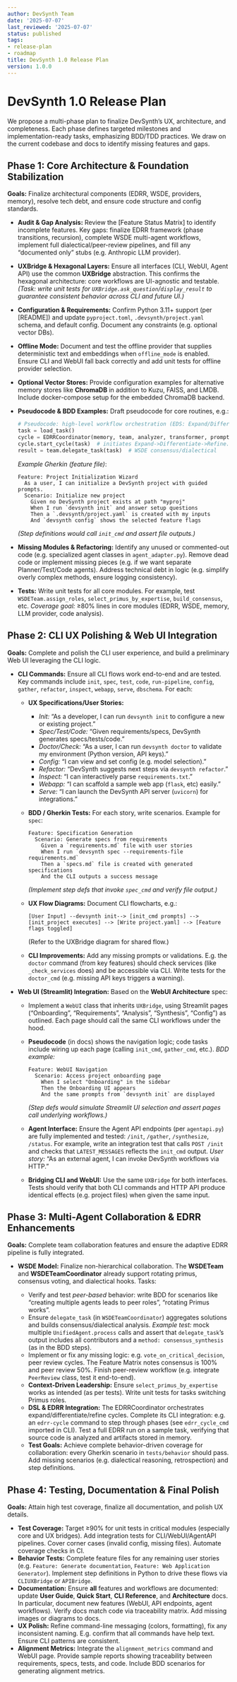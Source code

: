 ```yaml
---
author: DevSynth Team
date: '2025-07-07'
last_reviewed: '2025-07-07'
status: published
tags:
- release-plan
- roadmap
title: DevSynth 1.0 Release Plan
version: 1.0.0
---
```


# DevSynth 1.0 Release Plan

We propose a multi-phase plan to finalize DevSynth’s UX, architecture, and completeness.  Each phase defines targeted milestones and implementation-ready tasks, emphasizing BDD/TDD practices.  We draw on the current codebase and docs to identify missing features and gaps.

## Phase 1: Core Architecture & Foundation Stabilization

**Goals:** Finalize architectural components (EDRR, WSDE, providers, memory), resolve tech debt, and ensure code structure and config standards.

* **Audit & Gap Analysis:** Review the [Feature Status Matrix] to identify incomplete features.  Key gaps: finalize EDRR framework (phase transitions, recursion), complete WSDE multi-agent workflows, implement full dialectical/peer-review pipelines, and fill any “documented only” stubs (e.g. Anthropic LLM provider).

* **UXBridge & Hexagonal Layers:** Ensure all interfaces (CLI, WebUI, Agent API) use the common **UXBridge** abstraction.  This confirms the hexagonal architecture: core workflows are UI-agnostic and testable.  *(Task: write unit tests for `UXBridge.ask_question`/`display_result` to guarantee consistent behavior across CLI and future UI.)*

* **Configuration & Requirements:** Confirm Python 3.11+ support (per [README]) and update `pyproject.toml`, `.devsynth/project.yaml` schema, and default config.  Document any constraints (e.g. optional vector DBs).
* **Offline Mode:** Document and test the offline provider that supplies deterministic text and embeddings when `offline_mode` is enabled. Ensure CLI and WebUI fall back correctly and add unit tests for offline provider selection.
* **Optional Vector Stores:** Provide configuration examples for alternative memory stores like **ChromaDB** in addition to Kuzu, FAISS, and LMDB. Include docker-compose setup for the embedded ChromaDB backend.

* **Pseudocode & BDD Examples:** Draft pseudocode for core routines, e.g.:

  ```python
  # Pseudocode: high-level workflow orchestration (EDS: Expand/Differentiate/Synthesize)
  task = load_task()
  cycle = EDRRCoordinator(memory, team, analyzer, transformer, prompts, docs)
  cycle.start_cycle(task)  # initiates Expand->Differentiate->Refine...
  result = team.delegate_task(task)  # WSDE consensus/dialectical
  ```

  *Example Gherkin (feature file)*:

  ```gherkin
  Feature: Project Initialization Wizard
    As a user, I can initialize a DevSynth project with guided prompts.
    Scenario: Initialize new project
      Given no DevSynth project exists at path "myproj"
      When I run `devsynth init` and answer setup questions
      Then a `.devsynth/project.yaml` is created with my inputs
      And `devsynth config` shows the selected feature flags
  ```

  *(Step definitions would call `init_cmd` and assert file outputs.)*

* **Missing Modules & Refactoring:** Identify any unused or commented-out code (e.g. specialized agent classes in `agent_adapter.py`).  Remove dead code or implement missing pieces (e.g. if we want separate Planner/Test/Code agents).  Address technical debt in logic (e.g. simplify overly complex methods, ensure logging consistency).

* **Tests:** Write unit tests for all core modules.  For example, test `WSDETeam.assign_roles`, `select_primus_by_expertise`, `build_consensus`, etc.  *Coverage goal:* ≥80% lines in core modules (EDRR, WSDE, memory, LLM provider, code analysis).

## Phase 2: CLI UX Polishing & Web UI Integration

**Goals:** Complete and polish the CLI user experience, and build a preliminary Web UI leveraging the CLI logic.

* **CLI Commands:** Ensure all CLI flows work end-to-end and are tested.  Key commands include `init`, `spec`, `test`, `code`, `run-pipeline`, `config`, `gather`, `refactor`, `inspect`, `webapp`, `serve`, `dbschema`.  For each:

  * **UX Specifications/User Stories:**

    * *Init:* “As a developer, I can run `devsynth init` to configure a new or existing project.”
    * *Spec/Test/Code:* “Given requirements/specs, DevSynth generates specs/tests/code.”
    * *Doctor/Check:* “As a user, I can run `devsynth doctor` to validate my environment (Python version, API keys).”
    * *Config:* “I can view and set config (e.g. model selection).”
    * *Refactor:* “DevSynth suggests next steps via `devsynth refactor`.”
    * *Inspect:* “I can interactively parse `requirements.txt`.”
    * *Webapp:* “I can scaffold a sample web app (`flask`, etc) easily.”
    * *Serve:* “I can launch the DevSynth API server (`uvicorn`) for integrations.”
  * **BDD / Gherkin Tests:** For each story, write scenarios.  Example for `spec`:

    ```gherkin
    Feature: Specification Generation
      Scenario: Generate specs from requirements
        Given a `requirements.md` file with user stories
        When I run `devsynth spec --requirements-file requirements.md`
        Then a `specs.md` file is created with generated specifications
        And the CLI outputs a success message
    ```

    *(Implement step defs that invoke `spec_cmd` and verify file output.)*
  * **UX Flow Diagrams:** Document CLI flowcharts, e.g.:

    ```
    [User Input] --devsynth init--> [init_cmd prompts] --> [init_project executes] --> [Write project.yaml] --> [Feature flags toggled]
    ```

    (Refer to the UXBridge diagram for shared flow.)
  * **CLI Improvements:** Add any missing prompts or validations.  E.g. the `doctor` command (from key features) should check services (like `_check_services` does) and be accessible via CLI.  Write tests for the `doctor_cmd` (e.g. missing API keys triggers a warning).

* **Web UI (Streamlit) Integration:** Based on the **WebUI Architecture** spec:

  * Implement a `WebUI` class that inherits `UXBridge`, using Streamlit pages (“Onboarding”, “Requirements”, “Analysis”, “Synthesis”, “Config”) as outlined.  Each page should call the same CLI workflows under the hood.
  * **Pseudocode** (in docs) shows the navigation logic; code tasks include wiring up each page (calling `init_cmd`, `gather_cmd`, etc.).  *BDD example:*

    ```gherkin
    Feature: WebUI Navigation
      Scenario: Access project onboarding page
        When I select "Onboarding" in the sidebar
        Then the Onboarding UI appears
        And the same prompts from `devsynth init` are displayed
    ```

    *(Step defs would simulate Streamlit UI selection and assert pages call underlying workflows.)*
  * **Agent Interface:** Ensure the Agent API endpoints (per `agentapi.py`) are fully implemented and tested: `/init`, `/gather`, `/synthesize`, `/status`.  For example, write an integration test that calls `POST /init` and checks that `LATEST_MESSAGES` reflects the `init_cmd` output.  *User story:* “As an external agent, I can invoke DevSynth workflows via HTTP.”
  * **Bridging CLI and WebUI:** Use the same `UXBridge` for both interfaces.  Tests should verify that both CLI commands and HTTP API produce identical effects (e.g. project files) when given the same input.

## Phase 3: Multi-Agent Collaboration & EDRR Enhancements

**Goals:** Complete team collaboration features and ensure the adaptive EDRR pipeline is fully integrated.

* **WSDE Model:** Finalize non-hierarchical collaboration.  The **WSDETeam** and **WSDETeamCoordinator** already support rotating primus, consensus voting, and dialectical hooks.  Tasks:

  * Verify and test *peer-based* behavior: write BDD for scenarios like “creating multiple agents leads to peer roles”, “rotating Primus works”.
  * Ensure `delegate_task` (in `WSDETeamCoordinator`) aggregates solutions and builds consensus/dialectical analysis.  *Example test:* mock multiple `UnifiedAgent.process` calls and assert that `delegate_task`’s output includes all contributors and a `method: consensus_synthesis` (as in the BDD steps).
  * Implement or fix any missing logic: e.g. `vote_on_critical_decision`, peer review cycles.  The Feature Matrix notes consensus is 100% and peer review 50%.  Finish peer-review workflow (e.g. integrate `PeerReview` class, test it end-to-end).
  * **Context-Driven Leadership:** Ensure `select_primus_by_expertise` works as intended (as per tests).  Write unit tests for tasks switching Primus roles.
  * **DSL & EDRR Integration:** The EDRRCoordinator orchestrates expand/differentiate/refine cycles. Complete its CLI integration: e.g. an `edrr-cycle` command to step through phases (see `edrr_cycle_cmd` imported in CLI).  Test a full EDRR run on a sample task, verifying that source code is analyzed and artifacts stored in memory.
  * **Test Goals:** Achieve complete behavior-driven coverage for collaboration: every Gherkin scenario in `tests/behavior` should pass.  Add missing scenarios (e.g. dialectical reasoning, retrospection) and step definitions.

## Phase 4: Testing, Documentation & Final Polish

**Goals:** Attain high test coverage, finalize all documentation, and polish UX details.

* **Test Coverage:** Target ≥90% for unit tests in critical modules (especially core and UX bridges).  Add integration tests for CLI/WebUI/AgentAPI pipelines.  Cover corner cases (invalid config, missing files).  Automate coverage checks in CI.
* **Behavior Tests:** Complete feature files for any remaining user stories (e.g. `Feature: Generate documentation`, `Feature: Web Application Generator`).  Implement step definitions in Python to drive these flows via `CLIUXBridge` or `APIBridge`.
* **Documentation:** Ensure **all** features and workflows are documented: update **User Guide**, **Quick Start**, **CLI Reference**, and **Architecture** docs.  In particular, document new features (WebUI, API endpoints, agent workflows).  Verify docs match code via traceability matrix.  Add missing images or diagrams to docs.
* **UX Polish:** Refine command-line messaging (colors, formatting), fix any inconsistent naming.  E.g. confirm that all commands have help text.  Ensure CLI patterns are consistent.
* **Alignment Metrics:** Integrate the `alignment_metrics` command and WebUI page.  Provide sample reports showing traceability between requirements, specs, tests, and code.  Include BDD scenarios for generating alignment metrics.

